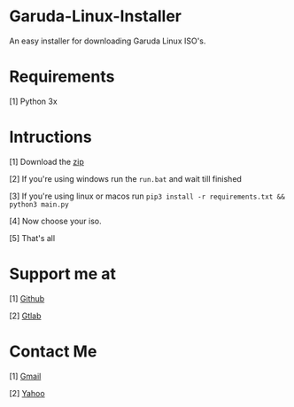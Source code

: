 # Garuda-Linux-Installer

An easy installer for downloading Garuda Linux ISO's. 

# Requirements

[1] Python 3x

# Intructions

[1] Download the [zip](https://github.com/Ender4LionIsGamer/Garuda-Linux-Installer/archive/refs/heads/main.zip)

[2] If you're using windows run the ```run.bat``` and wait till finished

[3] If you're using linux or macos run ```pip3 install -r requirements.txt && python3 main.py```

[4] Now choose your iso.

[5] That's all

# Support me at

[1] [Github](https://github.com/Ender4LionIsGamer)

[2] [Gtlab](https://gitlab.com/Ender4LionIsGamer)


# Contact Me

[1] [Gmail](mailto:ender4lion@gmail.com)

[2] [Yahoo](mailto:ender4lion@yahoo.com)

